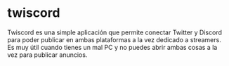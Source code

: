 # twiscord
Twiscord es una simple aplicación que permite conectar Twitter y Discord para poder publicar en ambas plataformas a la vez dedicado a streamers. Es muy útil cuando tienes un mal PC y no puedes abrir ambas cosas a la vez para publicar anuncios.
